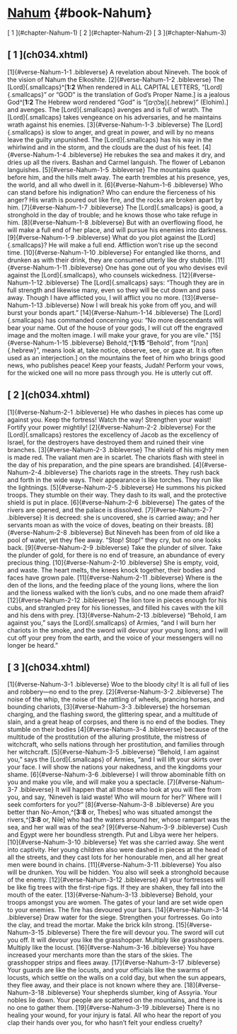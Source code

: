# [Nahum](ch001.xhtml) {#book-Nahum}

<div id="chapterlinks-Nahum" class="chapterlinks">[&nbsp;1&nbsp;](#chapter-Nahum-1) [&nbsp;2&nbsp;](#chapter-Nahum-2) [&nbsp;3&nbsp;](#chapter-Nahum-3) </div>

<h2 class="chaptertitle">[&nbsp;1&nbsp;](ch034.xhtml)<span><span id="chapter-Nahum-1"></span></span></h2>
 
[1]{#verse-Nahum-1-1 .bibleverse} A revelation about Nineveh. The book of the vision of Nahum the Elkoshite. [2]{#verse-Nahum-1-2 .bibleverse} The [Lord]{.smallcaps}^[**1:2** When rendered in ALL CAPITAL LETTERS, “[Lord]{.smallcaps}” or “GOD” is the translation of God’s Proper Name.] is a jealous God^[**1:2** The Hebrew word rendered “God” is “[אֱלֹהִ֑ים]{.hebrew}” (Elohim).] and avenges. The [Lord]{.smallcaps} avenges and is full of wrath. The [Lord]{.smallcaps} takes vengeance on his adversaries, and he maintains wrath against his enemies. [3]{#verse-Nahum-1-3 .bibleverse} The [Lord]{.smallcaps} is slow to anger, and great in power, and will by no means leave the guilty unpunished. The [Lord]{.smallcaps} has his way in the whirlwind and in the storm, and the clouds are the dust of his feet. [4]{#verse-Nahum-1-4 .bibleverse} He rebukes the sea and makes it dry, and dries up all the rivers. Bashan and Carmel languish. The flower of Lebanon languishes. [5]{#verse-Nahum-1-5 .bibleverse} The mountains quake before him, and the hills melt away. The earth trembles at his presence, yes, the world, and all who dwell in it. [6]{#verse-Nahum-1-6 .bibleverse} Who can stand before his indignation? Who can endure the fierceness of his anger? His wrath is poured out like fire, and the rocks are broken apart by him. [7]{#verse-Nahum-1-7 .bibleverse} The [Lord]{.smallcaps} is good, a stronghold in the day of trouble; and he knows those who take refuge in him. [8]{#verse-Nahum-1-8 .bibleverse} But with an overflowing flood, he will make a full end of her place, and will pursue his enemies into darkness. [9]{#verse-Nahum-1-9 .bibleverse} What do you plot against the [Lord]{.smallcaps}? He will make a full end. Affliction won’t rise up the second time. [10]{#verse-Nahum-1-10 .bibleverse} For entangled like thorns, and drunken as with their drink, they are consumed utterly like dry stubble. [11]{#verse-Nahum-1-11 .bibleverse} One has gone out of you who devises evil against the [Lord]{.smallcaps}, who counsels wickedness. 
[12]{#verse-Nahum-1-12 .bibleverse} The [Lord]{.smallcaps} says: “Though they are in full strength and likewise many, even so they will be cut down and pass away. Though I have afflicted you, I will afflict you no more. [13]{#verse-Nahum-1-13 .bibleverse} Now I will break his yoke from off you, and will burst your bonds apart.” 
[14]{#verse-Nahum-1-14 .bibleverse} The [Lord]{.smallcaps} has commanded concerning you: “No more descendants will bear your name. Out of the house of your gods, I will cut off the engraved image and the molten image. I will make your grave, for you are vile.” 
[15]{#verse-Nahum-1-15 .bibleverse} Behold,^[**1:15** “Behold”, from “[הִנֵּה]{.hebrew}”, means look at, take notice, observe, see, or gaze at. It is often used as an interjection.] on the mountains the feet of him who brings good news, who publishes peace! Keep your feasts, Judah! Perform your vows, for the wicked one will no more pass through you. He is utterly cut off.

<h2 class="chaptertitle">[&nbsp;2&nbsp;](ch034.xhtml)<span><span id="chapter-Nahum-2"></span></span></h2>
 
[1]{#verse-Nahum-2-1 .bibleverse} He who dashes in pieces has come up against you. Keep the fortress! Watch the way! Strengthen your waist! Fortify your power mightily! 
[2]{#verse-Nahum-2-2 .bibleverse} For the [Lord]{.smallcaps} restores the excellency of Jacob as the excellency of Israel, for the destroyers have destroyed them and ruined their vine branches. 
[3]{#verse-Nahum-2-3 .bibleverse} The shield of his mighty men is made red. The valiant men are in scarlet. The chariots flash with steel in the day of his preparation, and the pine spears are brandished. [4]{#verse-Nahum-2-4 .bibleverse} The chariots rage in the streets. They rush back and forth in the wide ways. Their appearance is like torches. They run like the lightnings. [5]{#verse-Nahum-2-5 .bibleverse} He summons his picked troops. They stumble on their way. They dash to its wall, and the protective shield is put in place. [6]{#verse-Nahum-2-6 .bibleverse} The gates of the rivers are opened, and the palace is dissolved. [7]{#verse-Nahum-2-7 .bibleverse} It is decreed: she is uncovered, she is carried away; and her servants moan as with the voice of doves, beating on their breasts. [8]{#verse-Nahum-2-8 .bibleverse} But Nineveh has been from of old like a pool of water, yet they flee away. “Stop! Stop!” they cry, but no one looks back. [9]{#verse-Nahum-2-9 .bibleverse} Take the plunder of silver. Take the plunder of gold, for there is no end of treasure, an abundance of every precious thing. [10]{#verse-Nahum-2-10 .bibleverse} She is empty, void, and waste. The heart melts, the knees knock together, their bodies and faces have grown pale. [11]{#verse-Nahum-2-11 .bibleverse} Where is the den of the lions, and the feeding place of the young lions, where the lion and the lioness walked with the lion’s cubs, and no one made them afraid? [12]{#verse-Nahum-2-12 .bibleverse} The lion tore in pieces enough for his cubs, and strangled prey for his lionesses, and filled his caves with the kill and his dens with prey. [13]{#verse-Nahum-2-13 .bibleverse} “Behold, I am against you,” says the [Lord]{.smallcaps} of Armies, “and I will burn her chariots in the smoke, and the sword will devour your young lions; and I will cut off your prey from the earth, and the voice of your messengers will no longer be heard.” 

<h2 class="chaptertitle">[&nbsp;3&nbsp;](ch034.xhtml)<span><span id="chapter-Nahum-3"></span></span></h2>
 
[1]{#verse-Nahum-3-1 .bibleverse} Woe to the bloody city! It is all full of lies and robbery—no end to the prey. [2]{#verse-Nahum-3-2 .bibleverse} The noise of the whip, the noise of the rattling of wheels, prancing horses, and bounding chariots, [3]{#verse-Nahum-3-3 .bibleverse} the horseman charging, and the flashing sword, the glittering spear, and a multitude of slain, and a great heap of corpses, and there is no end of the bodies. They stumble on their bodies [4]{#verse-Nahum-3-4 .bibleverse} because of the multitude of the prostitution of the alluring prostitute, the mistress of witchcraft, who sells nations through her prostitution, and families through her witchcraft. [5]{#verse-Nahum-3-5 .bibleverse} “Behold, I am against you,” says the [Lord]{.smallcaps} of Armies, “and I will lift your skirts over your face. I will show the nations your nakedness, and the kingdoms your shame. [6]{#verse-Nahum-3-6 .bibleverse} I will throw abominable filth on you and make you vile, and will make you a spectacle. [7]{#verse-Nahum-3-7 .bibleverse} It will happen that all those who look at you will flee from you, and say, ‘Nineveh is laid waste! Who will mourn for her?’ Where will I seek comforters for you?” 
[8]{#verse-Nahum-3-8 .bibleverse} Are you better than No-Amon,^[**3:8** or, Thebes] who was situated amongst the rivers,^[**3:8** or, Nile] who had the waters around her, whose rampart was the sea, and her wall was of the sea? [9]{#verse-Nahum-3-9 .bibleverse} Cush and Egypt were her boundless strength. Put and Libya were her helpers. [10]{#verse-Nahum-3-10 .bibleverse} Yet was she carried away. She went into captivity. Her young children also were dashed in pieces at the head of all the streets, and they cast lots for her honourable men, and all her great men were bound in chains. [11]{#verse-Nahum-3-11 .bibleverse} You also will be drunken. You will be hidden. You also will seek a stronghold because of the enemy. [12]{#verse-Nahum-3-12 .bibleverse} All your fortresses will be like fig trees with the first-ripe figs. If they are shaken, they fall into the mouth of the eater. [13]{#verse-Nahum-3-13 .bibleverse} Behold, your troops amongst you are women. The gates of your land are set wide open to your enemies. The fire has devoured your bars. 
[14]{#verse-Nahum-3-14 .bibleverse} Draw water for the siege. Strengthen your fortresses. Go into the clay, and tread the mortar. Make the brick kiln strong. [15]{#verse-Nahum-3-15 .bibleverse} There the fire will devour you. The sword will cut you off. It will devour you like the grasshopper. Multiply like grasshoppers. Multiply like the locust. [16]{#verse-Nahum-3-16 .bibleverse} You have increased your merchants more than the stars of the skies. The grasshopper strips and flees away. [17]{#verse-Nahum-3-17 .bibleverse} Your guards are like the locusts, and your officials like the swarms of locusts, which settle on the walls on a cold day, but when the sun appears, they flee away, and their place is not known where they are. 
[18]{#verse-Nahum-3-18 .bibleverse} Your shepherds slumber, king of Assyria. Your nobles lie down. Your people are scattered on the mountains, and there is no one to gather them. [19]{#verse-Nahum-3-19 .bibleverse} There is no healing your wound, for your injury is fatal. All who hear the report of you clap their hands over you, for who hasn’t felt your endless cruelty? 